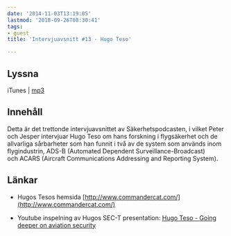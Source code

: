 ```yaml
---
date: '2014-11-03T13:19:05'
lastmod: '2018-09-26T08:30:41'
tags:
- guest
title: 'Intervjuavsnitt #13 - Hugo Teso'

---
```

## Lyssna

iTunes \| [mp3](http://traffic.libsyn.com/sakerhetspodcasten/Sec-t_Hugo_Teso_mixdown.mp3)

## Innehåll

Detta är det trettonde intervjuavsnittet av Säkerhetspodcasten, i vilket Peter och
Jesper intervjuar Hugo Teso om hans forskning i flygsäkerhet och de allvarliga sårbarheter
som han funnit i två av de system som används inom flygindustrin, ADS-B (Automated
Dependent Surveillance-Broadcast) och ACARS (Aircraft Communications Addressing and
Reporting System).

## Länkar

* Hugos Tesos hemsida [http://www.commandercat.com/](http://www.commandercat.com/)

* Youtube inspelning av Hugos SEC-T presentation: [Hugo Teso - Going deeper on aviation security](http://www.youtube.com/watch?v=LxGfv6mGXCs)




